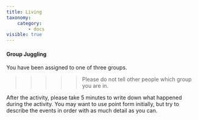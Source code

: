 ```yaml
---
title: Living
taxonomy:
    category:
        - docs
visible: true
---
```

#### Group Juggling

You have been assigned to one of three groups.

>>>>> Please do not tell other people which group you are in.

After the activity, please take 5 minutes to write down what happened during the activity. You may want to use point form initially, but try to describe the events in order with as much detail as you can.
